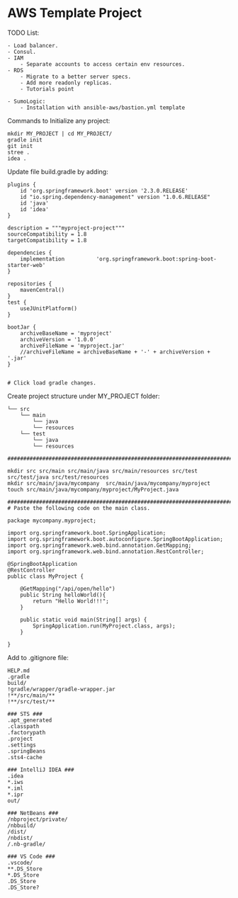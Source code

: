 # AWS Template Project

TODO List:
    
    - Load balancer.
    - Consul.
    - IAM
        - Separate accounts to access certain env resources.
    - RDS 
        - Migrate to a better server specs.
        - Add more readonly replicas. 
        - Tutorials point 
        
    - SumoLogic:
        - Installation with ansible-aws/bastion.yml template    

Commands to Initialize any project:

    mkdir MY_PROJECT | cd MY_PROJECT/
    gradle init 
    git init
    stree .
    idea .

Update file build.gradle by adding:
    
    plugins {
        id 'org.springframework.boot' version '2.3.0.RELEASE'
        id "io.spring.dependency-management" version "1.0.6.RELEASE"
        id 'java'
        id 'idea'
    }
    
    description = """myproject-project"""
    sourceCompatibility = 1.8
    targetCompatibility = 1.8
    
    dependencies {
        implementation          'org.springframework.boot:spring-boot-starter-web'
    }
    
    repositories {
        mavenCentral()
    }
    test {
        useJUnitPlatform()
    }
    
    bootJar {
        archiveBaseName = 'myproject'
        archiveVersion = '1.0.0'
        archiveFileName = 'myproject.jar'
        //archiveFileName = archiveBaseName + '-' + archiveVersion + '.jar'
    }

    
    # Click load gradle changes. 
    
    
    
Create project structure under MY_PROJECT folder:

    └── src
        └── main
            └── java    
            └── resources
        └── test
            └── java    
            └── resources
  
    ######################################################################################################
    
    mkdir src src/main src/main/java src/main/resources src/test src/test/java src/test/resources 
    mkdir src/main/java/mycompany  src/main/java/mycompany/myproject
    touch src/main/java/mycompany/myproject/MyProject.java
    
    ######################################################################################################
    # Paste the following code on the main class.
    
    package mycompany.myproject;
    
    import org.springframework.boot.SpringApplication;
    import org.springframework.boot.autoconfigure.SpringBootApplication;
    import org.springframework.web.bind.annotation.GetMapping;
    import org.springframework.web.bind.annotation.RestController;
    
    @SpringBootApplication
    @RestController
    public class MyProject {
    
        @GetMapping("/api/open/hello")
        public String helloWorld(){
            return "Hello World!!!";
        }
    
        public static void main(String[] args) {
            SpringApplication.run(MyProject.class, args);
        }
    
    }


Add to .gitignore file:

    HELP.md
    .gradle
    build/
    !gradle/wrapper/gradle-wrapper.jar
    !**/src/main/**
    !**/src/test/**
    
    ### STS ###
    .apt_generated
    .classpath
    .factorypath
    .project
    .settings
    .springBeans
    .sts4-cache
    
    ### IntelliJ IDEA ###
    .idea
    *.iws
    *.iml
    *.ipr
    out/
    
    ### NetBeans ###
    /nbproject/private/
    /nbbuild/
    /dist/
    /nbdist/
    /.nb-gradle/
    
    ### VS Code ###
    .vscode/
    **.DS_Store
    *.DS_Store
    .DS_Store
    .DS_Store?










